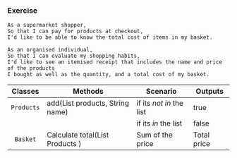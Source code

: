 ### Exercise
```
As a supermarket shopper,
So that I can pay for products at checkout,
I'd like to be able to know the total cost of items in my basket.
```

```
As an organised individual,
So that I can evaluate my shopping habits,
I'd like to see an itemised receipt that includes the name and price of the products
I bought as well as the quantity, and a total cost of my basket.
```
| Classes      | Methods                                 | Scenario                 | Outputs     |
|--------------|-----------------------------------------|--------------------------|-------------|
| ` Products ` | add(List<String> products, String name) | if its *not in* the list | true        |
|              |                                         | if its *in* the list     | false       |
| ` Basket`    | Calculate total(List<String> Products ) | Sum of the price         | Total price |